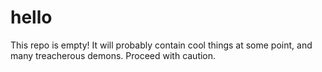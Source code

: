 # hello
This repo is empty! It will probably contain cool things at some point, and many treacherous demons. Proceed with caution.
